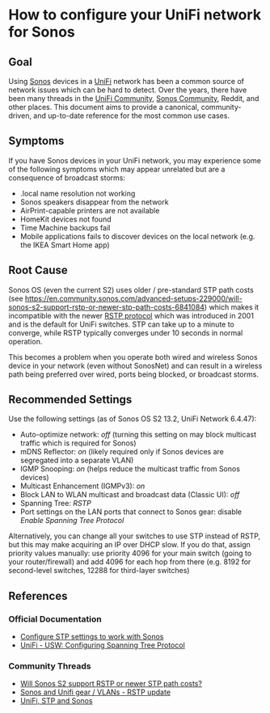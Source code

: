 # How to configure your UniFi network for Sonos

## Goal

Using [Sonos](http://www.sonos.com) devices in a [UniFi](https://www.ui.com/consoles/) network has been a common source of network issues which can be hard to detect. Over the years, there have been many threads in the [UniFi Community](https://community.ui.com), [Sonos Community](https://en.community.sonos.com), Reddit, and other places. This document aims to provide a canonical, community-driven, and up-to-date reference for the most common use cases.

## Symptoms

If you have Sonos devices in your UniFi network, you may experience some of the following symptoms which may appear unrelated but are a consequence of broadcast storms:

- .local name resolution not working
- Sonos speakers disappear from the network
- AirPrint-capable printers are not available
- HomeKit devices not found
- Time Machine backups fail
- Mobile applications fails to discover devices on the local network (e.g. the IKEA Smart Home app)

## Root Cause

Sonos OS (even the current S2) uses older / pre-standard STP path costs (see https://en.community.sonos.com/advanced-setups-229000/will-sonos-s2-support-rstp-or-newer-stp-path-costs-6841084) which makes it incompatible with the newer [RSTP protocol](https://en.wikipedia.org/wiki/Spanning_Tree_Protocol#Rapid_Spanning_Tree_Protocol) which was introduced in 2001 and is the default for UniFi switches. STP can take up to a minute to converge, while RSTP typically converges under 10 seconds in normal operation.

This becomes a problem when you operate both wired and wireless Sonos device in your network (even without SonosNet) and can result in a wireless path being preferred over wired, ports being blocked, or broadcast storms.

## Recommended Settings

Use the following settings (as of Sonos OS S2 13.2, UniFi Network 6.4.47):

- Auto-optimize network: _off_ (turning this setting on may block multicast traffic which is required for Sonos)
- mDNS Reflector: _on_ (likely required only if Sonos devices are segregated into a separate VLAN)
- IGMP Snooping: _on_ (helps reduce the multicast traffic from Sonos devices)
- Multicast Enhancement (IGMPv3): _on_
- Block LAN to WLAN multicast and broadcast data (Classic UI): _off_
- Spanning Tree: _RSTP_
- Port settings on the LAN ports that connect to Sonos gear: disable _Enable Spanning Tree Protocol_

Alternatively, you can change all your switches to use STP instead of RSTP, but this may make acquiring an IP over DHCP slow. If you do that, assign priority values manually: use priority 4096 for your main switch (going to your router/firewall) and add 4096 for each hop from there (e.g. 8192 for second-level switches, 12288 for third-layer switches)

## References

### Official Documentation
- [Configure STP settings to work with Sonos](https://support.sonos.com/s/article/2118?language=en_US)
- [UniFi - USW: Configuring Spanning Tree Protocol](https://help.ui.com/hc/en-us/articles/360006836773-UniFi-USW-Configuring-Spanning-Tree-Protocol)

### Community Threads
- [Will Sonos S2 support RSTP or newer STP path costs?](https://en.community.sonos.com/advanced-setups-229000/will-sonos-s2-support-rstp-or-newer-stp-path-costs-6841084)
- [Sonos and Unifi gear / VLANs - RSTP update](https://en.community.sonos.com/advanced-setups-229000/sonos-and-unifi-gear-vlans-rstp-update-6830571)
- [UniFi, STP and Sonos](https://community.ui.com/questions/UniFi-STP-and-Sonos/7f72d9cf-6511-42f6-b6bc-d9b5efb7cb19)
